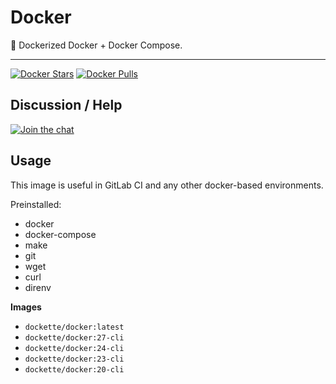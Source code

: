 # Docker

:whale: Dockerized Docker + Docker Compose.

-----

[![Docker Stars](https://img.shields.io/docker/stars/dockette/docker.svg?style=flat)](https://hub.docker.com/r/dockette/docker/)
[![Docker Pulls](https://img.shields.io/docker/pulls/dockette/docker.svg?style=flat)](https://hub.docker.com/r/dockette/docker/)

## Discussion / Help

[![Join the chat](https://img.shields.io/gitter/room/dockette/dockette.svg?style=flat-square)](https://gitter.im/dockette/dockette?utm_source=badge&utm_medium=badge&utm_campaign=pr-badge&utm_content=badge)

## Usage

This image is useful in GitLab CI and any other docker-based environments.

Preinstalled:
- docker
- docker-compose
- make
- git
- wget
- curl
- direnv

**Images**

- `dockette/docker:latest`
- `dockette/docker:27-cli`
- `dockette/docker:24-cli`
- `dockette/docker:23-cli`
- `dockette/docker:20-cli`
  